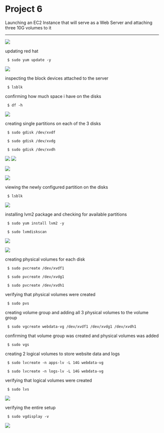 # Project 6

Launching an EC2 Instance that will serve as a Web Server and attaching three 10G volumes to it

___
![](images/vol1.png)

updating red hat

` $ sudo yum update -y`

![](images/update.png)

inspecting the block devices attached to the server

` $ lsblk`

confirming how much space i have on the disks

` $ df -h`

![](images/devdf4.png)

creating single partitions on each of the 3 disks

` $ sudo gdisk /dev/xvdf`

` $ sudo gdisk /dev/xvdg`

` $ sudo gdisk /dev/xvdh`

![](images/xdvf5.png)
![](images/xvdf5again.png)

![](images/xvdg6.png)

![](images/xvdh7.png)

viewing the newly configured partition on the disks

` $ lsblk`

![](images/lsblk8.png)

installing lvm2 package and checking for available partitions

` $ sudo yum install lvm2 -y`

` $ sudo lvmdiskscan`

![](images/yuminst9.png)

![](images/lvmdiskscan10.png)

creating physical volumes for each disk

` $ sudo pvcreate /dev/xvdf1`

` $ sudo pvcreate /dev/xvdg1`

` $ sudo pvcreate /dev/xvdh1`

verifying that physical volumes were created 

` $ sudo pvs`

creating volume group and adding all 3 physical volumes to the volume group

` $ sudo vgcreate webdata-vg /dev/xvdf1 /dev/xvdg1 /dev/xvdh1`

confirming that volume group was created and physical volumes was added

` $ sudo vgs`

creating 2 logical volumes to store website data and logs

` $ sudo lvcreate -n apps-lv -L 14G webdata-vg`

` $ sudo lvcreate -n logs-lv -L 14G webdata-vg`

verifying that logical volumes were created

` $ sudo lvs`

![](images/pvvglv11.png)

verifying the entire setup

` $ sudo vgdisplay -v`

![](images/vgdisplay12.png)